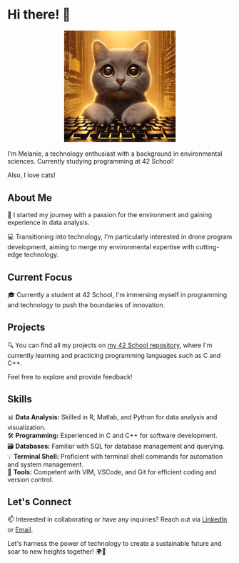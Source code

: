 # Hi there! 👋

<div align="center">
  <img src="cat.gif" width="250">
</div>

I'm Melanie, a technology enthusiast with a background in environmental sciences. Currently studying programming at 42 School!

Also, I love cats!

## About Me

🌱 I started my journey with a passion for the environment and gaining experience in data analysis.

💻 Transitioning into technology, I'm particularly interested in drone program development, aiming to merge my environmental expertise with cutting-edge technology.

## Current Focus

🎓 Currently a student at 42 School, I'm immersing myself in programming and technology to push the boundaries of innovation.

## Projects

🔍 You can find all my projects on [my 42 School repository](https://github.com/melanieyanez/cursus_42.git), where I'm currently learning and practicing programming languages such as C and C++.

Feel free to explore and provide feedback!

## Skills

📊 **Data Analysis:** Skilled in R, Matlab, and Python for data analysis and visualization.  
🛠️ **Programming:** Experienced in C and C++ for software development.  
🗃️ **Databases:** Familiar with SQL for database management and querying.  
💡 **Terminal Shell:** Proficient with terminal shell commands for automation and system management.  
🧰 **Tools:** Competent with VIM, VSCode, and Git for efficient coding and version control.  

## Let's Connect

📫 Interested in collaborating or have any inquiries? Reach out via [LinkedIn](https://ch.linkedin.com/in/melanie-yanez-pena-4906a8121) or [Email](mailto:melanieyanez@gmail.com).

Let's harness the power of technology to create a sustainable future and soar to new heights together! 🌍🚀

